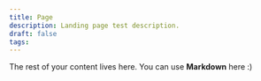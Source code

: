 ```yaml
---
title: Page
description: Landing page test description.
draft: false
tags:
---
```

 
The rest of your content lives here. You can use **Markdown** here :)